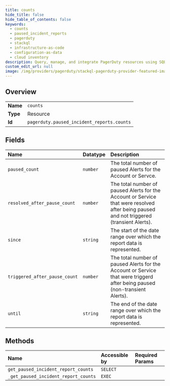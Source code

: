 ```yaml
---
title: counts
hide_title: false
hide_table_of_contents: false
keywords:
  - counts
  - paused_incident_reports
  - pagerduty    
  - stackql
  - infrastructure-as-code
  - configuration-as-data
  - cloud inventory
description: Query, manage, and integrate PagerDuty resources using SQL
custom_edit_url: null
image: /img/providers/pagerduty/stackql-pagerduty-provider-featured-image.png
---
```

  
    

## Overview
<table><tbody>
<tr><td><b>Name</b></td><td><code>counts</code></td></tr>
<tr><td><b>Type</b></td><td>Resource</td></tr>
<tr><td><b>Id</b></td><td><code>pagerduty.paused_incident_reports.counts</code></td></tr>
</tbody></table>

## Fields
| Name | Datatype | Description |
|:-----|:---------|:------------|
| `paused_count` | `number` | The total number of paused Alerts for the Account or Servce. |
| `resolved_after_pause_count` | `number` | The total number of paused Alerts for the Account or Service that were resolved after being paused and not triggered (transient Alerts). |
| `since` | `string` | The start of the date range over which the report data is represented. |
| `triggered_after_pause_count` | `number` | The total number of paused Alerts for the Account or Service that were triggerd after being paused (non-transient Alerts). |
| `until` | `string` | The end of the date range over which the report data is represented. |
## Methods
| Name | Accessible by | Required Params |
|:-----|:--------------|:----------------|
| `get_paused_incident_report_counts` | `SELECT` |  |
| `_get_paused_incident_report_counts` | `EXEC` |  |
